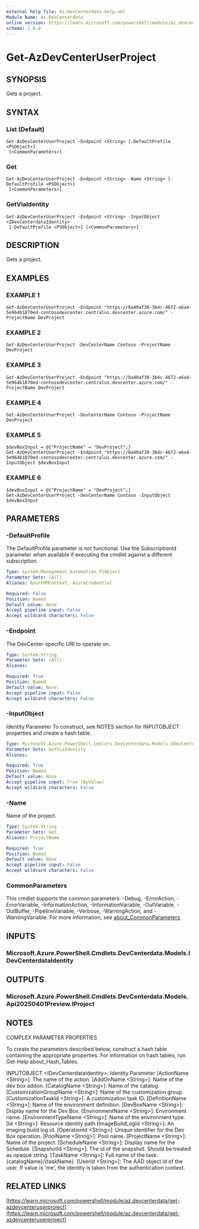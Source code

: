 ```yaml
---
external help file: Az.DevCenterdata-help.xml
Module Name: Az.DevCenterdata
online version: https://learn.microsoft.com/powershell/module/az.devcenterdata/get-azdevcenteruserproject
schema: 2.0.0
---
```


# Get-AzDevCenterUserProject

## SYNOPSIS
Gets a project.

## SYNTAX

### List (Default)
```
Get-AzDevCenterUserProject -Endpoint <String> [-DefaultProfile <PSObject>]
 [<CommonParameters>]
```

### Get
```
Get-AzDevCenterUserProject -Endpoint <String> -Name <String> [-DefaultProfile <PSObject>]
 [<CommonParameters>]
```

### GetViaIdentity
```
Get-AzDevCenterUserProject -Endpoint <String> -InputObject <IDevCenterdataIdentity>
 [-DefaultProfile <PSObject>] [<CommonParameters>]
```

## DESCRIPTION
Gets a project.

## EXAMPLES

### EXAMPLE 1
```
Get-AzDevCenterUserProject -Endpoint "https://8a40af38-3b4c-4672-a6a4-5e964b1870ed-contosodevcenter.centralus.devcenter.azure.com/" -ProjectName DevProject
```

### EXAMPLE 2
```
Get-AzDevCenterUserProject -DevCenterName Contoso -ProjectName DevProject
```

### EXAMPLE 3
```
Get-AzDevCenterUserProject -Endpoint "https://8a40af38-3b4c-4672-a6a4-5e964b1870ed-contosodevcenter.centralus.devcenter.azure.com/" -ProjectName DevProject
```

### EXAMPLE 4
```
Get-AzDevCenterUserProject -DevCenterName Contoso -ProjectName DevProject
```

### EXAMPLE 5
```
$devBoxInput = @{"ProjectName" = "DevProject";}
Get-AzDevCenterUserProject -Endpoint "https://8a40af38-3b4c-4672-a6a4-5e964b1870ed-contosodevcenter.centralus.devcenter.azure.com/" -InputObject $devBoxInput
```

### EXAMPLE 6
```
$devBoxInput = @{"ProjectName" = "DevProject";}
Get-AzDevCenterUserProject -DevCenterName Contoso -InputObject $devBoxInput
```

## PARAMETERS

### -DefaultProfile
The DefaultProfile parameter is not functional.
Use the SubscriptionId parameter when available if executing the cmdlet against a different subscription.

```yaml
Type: System.Management.Automation.PSObject
Parameter Sets: (All)
Aliases: AzureRMContext, AzureCredential

Required: False
Position: Named
Default value: None
Accept pipeline input: False
Accept wildcard characters: False
```

### -Endpoint
The DevCenter-specific URI to operate on.

```yaml
Type: System.String
Parameter Sets: (All)
Aliases:

Required: True
Position: Named
Default value: None
Accept pipeline input: False
Accept wildcard characters: False
```

### -InputObject
Identity Parameter
To construct, see NOTES section for INPUTOBJECT properties and create a hash table.

```yaml
Type: Microsoft.Azure.PowerShell.Cmdlets.DevCenterdata.Models.IDevCenterdataIdentity
Parameter Sets: GetViaIdentity
Aliases:

Required: True
Position: Named
Default value: None
Accept pipeline input: True (ByValue)
Accept wildcard characters: False
```

### -Name
Name of the project.

```yaml
Type: System.String
Parameter Sets: Get
Aliases: ProjectName

Required: True
Position: Named
Default value: None
Accept pipeline input: False
Accept wildcard characters: False
```

### CommonParameters
This cmdlet supports the common parameters: -Debug, -ErrorAction, -ErrorVariable, -InformationAction, -InformationVariable, -OutVariable, -OutBuffer, -PipelineVariable, -Verbose, -WarningAction, and -WarningVariable. For more information, see [about_CommonParameters](http://go.microsoft.com/fwlink/?LinkID=113216).

## INPUTS

### Microsoft.Azure.PowerShell.Cmdlets.DevCenterdata.Models.IDevCenterdataIdentity
## OUTPUTS

### Microsoft.Azure.PowerShell.Cmdlets.DevCenterdata.Models.Api20250401Preview.IProject
## NOTES
COMPLEX PARAMETER PROPERTIES

To create the parameters described below, construct a hash table containing the appropriate properties.
For information on hash tables, run Get-Help about_Hash_Tables.

INPUTOBJECT \<IDevCenterdataIdentity\>: Identity Parameter
  \[ActionName \<String\>\]: The name of the action.
  \[AddOnName \<String\>\]: Name of the dev box addon.
  \[CatalogName \<String\>\]: Name of the catalog.
  \[CustomizationGroupName \<String\>\]: Name of the customization group.
  \[CustomizationTaskId \<String\>\]: A customization task ID.
  \[DefinitionName \<String\>\]: Name of the environment definition.
  \[DevBoxName \<String\>\]: Display name for the Dev Box.
  \[EnvironmentName \<String\>\]: Environment name.
  \[EnvironmentTypeName \<String\>\]: Name of the environment type.
  \[Id \<String\>\]: Resource identity path
  \[ImageBuildLogId \<String\>\]: An imaging build log id.
  \[OperationId \<String\>\]: Unique identifier for the Dev Box operation.
  \[PoolName \<String\>\]: Pool name.
  \[ProjectName \<String\>\]: Name of the project.
  \[ScheduleName \<String\>\]: Display name for the Schedule.
  \[SnapshotId \<String\>\]: The id of the snapshot.
Should be treated as opaque string.
  \[TaskName \<String\>\]: Full name of the task: {catalogName}/{taskName}.
  \[UserId \<String\>\]: The AAD object id of the user.
If value is 'me', the identity is taken from the authentication context.

## RELATED LINKS

[https://learn.microsoft.com/powershell/module/az.devcenterdata/get-azdevcenteruserproject](https://learn.microsoft.com/powershell/module/az.devcenterdata/get-azdevcenteruserproject)
